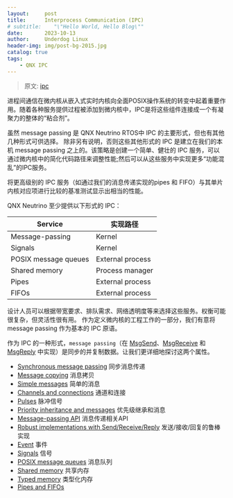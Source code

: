 ```yaml
---
layout:     post
title:      Interprocess Communication (IPC)
# subtitle:    "\"Hello World, Hello Blog\""
date:       2023-10-13
author:     Underdog Linux
header-img: img/post-bg-2015.jpg
catalog: true
tags:
    - QNX IPC 
---
```


> 原文: [ipc](https://www.qnx.com/developers/docs/7.1/#com.qnx.doc.neutrino.sys_arch/topic/ipc.html)

进程间通信在微内核从嵌入式实时内核向全面POSIX操作系统的转变中起着重要作用。随着各种服务提供过程被添加到微内核中，IPC是将这些组件连接成一个有凝聚力的整体的“粘合剂”。

虽然 message passing 是 QNX Neutrino RTOS中 IPC 的主要形式，但也有其他几种形式可供选择。
除非另有说明，否则这些其他形式的 IPC 是建立在我们的本机 message passing 之上的。该策略是创建一个简单、健壮的 IPC 服务，可以通过微内核中的简化代码路径来调整性能;然后可以从这些服务中实现更多“功能混乱”的IPC服务。

将更高级别的 IPC 服务（如通过我们的消息传递实现的pipes 和 FIFO）与其单片内核对应项进行比较的基准测试显示出相当的性能。

QNX Neutrino 至少提供以下形式的 IPC：

| **Service** | **实现路径** |
| --- | --- |
| Message-passing	 | Kernel |
| Signals | Kernel |
| POSIX message queues	 | External process |
| Shared memory	 | Process manager |
| Pipes | External process |
| FIFOs | External process |


设计人员可以根据带宽要求、排队需求、网络透明度等来选择这些服务。权衡可能很复杂，但灵活性很有用。
作为定义微内核的工程工作的一部分，我们有意将message passing 作为基本的 IPC 原语。

作为 IPC 的一种形式，`message passing`（在 [MsgSend](https://www.qnx.com/developers/docs/7.1/com.qnx.doc.neutrino.lib_ref/topic/m/msgsend.html)、[MsgReceive](https://www.qnx.com/developers/docs/7.1/com.qnx.doc.neutrino.lib_ref/topic/m/msgreceive.html) 和 [MsgReply](https://www.qnx.com/developers/docs/7.1/com.qnx.doc.neutrino.lib_ref/topic/m/msgreply.html) 中实现）是同步的并复制数据。让我们更详细地探讨这两个属性。

- [Synchronous message passing](https://www.qnx.com/developers/docs/7.1/com.qnx.doc.neutrino.sys_arch/topic/ipc_Sync_messaging.html) 同步消息传递
- [Message copying](https://www.qnx.com/developers/docs/7.1/com.qnx.doc.neutrino.sys_arch/topic/ipc_Message_copying.html) 消息拷贝
- [Simple messages](https://www.qnx.com/developers/docs/7.1/com.qnx.doc.neutrino.sys_arch/topic/ipc_Simple_messages.html) 简单的消息
- [Channels and connections](https://www.qnx.com/developers/docs/7.1/com.qnx.doc.neutrino.sys_arch/topic/ipc_Channels.html) 通道和连接
- [Pulses](https://www.qnx.com/developers/docs/7.1/com.qnx.doc.neutrino.sys_arch/topic/ipc_Pulses.html) 脉冲信号
- [Priority inheritance and messages](https://www.qnx.com/developers/docs/7.1/com.qnx.doc.neutrino.sys_arch/topic/ipc_Priority_inheritance_messages.html) 优先级继承和消息
- [Message-passing API](https://www.qnx.com/developers/docs/7.1/com.qnx.doc.neutrino.sys_arch/topic/ipc_Message_API.html) 消息传递相关API
- [Robust implementations with Send/Receive/Reply](https://www.qnx.com/developers/docs/7.1/com.qnx.doc.neutrino.sys_arch/topic/ipc_Robust.html) 发送/接收/回复的鲁棒实现
- [Event](https://www.qnx.com/developers/docs/7.1/com.qnx.doc.neutrino.sys_arch/topic/ipc_Events.html) 事件
- [Signals](https://www.qnx.com/developers/docs/7.1/com.qnx.doc.neutrino.sys_arch/topic/ipc_Signals.html) 信号
- [POSIX message queues](https://www.qnx.com/developers/docs/7.1/com.qnx.doc.neutrino.sys_arch/topic/ipc_Message_queues.html) 消息队列
- [Shared memory](https://www.qnx.com/developers/docs/7.1/com.qnx.doc.neutrino.sys_arch/topic/ipc_Shared_memory.html) 共享内存
- [Typed memory](https://www.qnx.com/developers/docs/7.1/com.qnx.doc.neutrino.sys_arch/topic/ipc_Typed_memory.html) 类型化内存
- [Pipes and FIFOs](https://www.qnx.com/developers/docs/7.1/com.qnx.doc.neutrino.sys_arch/topic/ipc_Pipes_FIFOs.html)
